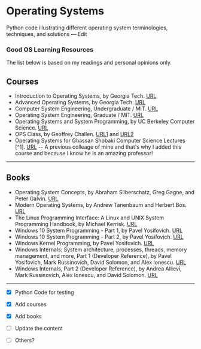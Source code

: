 # Operating Systems
Python code illustrating different operating system terminologies, techniques, and solutions — Edit

### Good OS Learning Resources
The list below is based on my readings and personal opinions only.

## Courses
- Introduction to Operating Systems, by Georgia Tech. [URL](https://www.udacity.com/course/introduction-to-operating-systems--ud923)
- Advanced Operating Systems, by Georgia Tech. [URL](https://www.udacity.com/course/advanced-operating-systems--ud189)
- Computer System Engineering, Undergraduate / MIT. [URL](https://ocw.mit.edu/courses/6-033-computer-system-engineering-spring-2018/)
- Operating System Engineering, Graduate / MIT. [URL](https://ocw.mit.edu/courses/6-828-operating-system-engineering-fall-2012/)
- Operating Systems and System Programming, by UC Berkeley Computer Science. [URL](https://www.youtube.com/playlist?list=PLggtecHMfYHA7j2rF7nZFgnepu_uPuYws)
- OPS Class, by Geoffrey Challen. [URL1](https://ops-class.org/) and [URL2](https://www.youtube.com/playlist?list=PLE6LEE8y2Jp_z8pkiuvHo7Vz-eQEKsk-I)
- Operating Systems for Ghassan Shobaki Computer Science Lectures [^1]. [URL](https://www.youtube.com/playlist?list=PL6KMWPQP_DM-7tMNjUa7X2zGrc8jipPeI)
-- A previous colleage of mine and that's why I added this course and because I know he is an amazing professor!

---

## Books
- Operating System Concepts, by Abraham Silberschatz, Greg Gagne, and Peter Galvin. [URL](https://www.amazon.com/Operating-System-Concepts-Abraham-Silberschatz/dp/1119800366/)
- Modern Operating Systems, by Andrew Tanenbaum and Herbert Bos. [URL](https://www.amazon.com/Modern-Operating-Systems-Andrew-Tanenbaum/dp/013359162X/)
- The Linux Programming Interface: A Linux and UNIX System Programming Handbook, by Michael Kerrisk. [URL](https://www.amazon.com/Linux-Programming-Interface-System-Handbook/dp/1593272200/)
- Windows 10 System Programming - Part 1, by Pavel Yosifovich. [URL](https://www.amazon.com/Windows-10-System-Programming-Part/dp/B086Y6M7LH/)
- Windows 10 System Programming - Part 2, by Pavel Yosifovich. [URL](https://www.amazon.com/Windows-10-System-Programming-Part/dp/B09GJKKBZP/)
- Windows Kernel Programming, by Pavel Yosifovich. [URL](https://www.amazon.com/Windows-Kernel-Programming-Pavel-Yosifovich/dp/1977593372/)
- Windows Internals: System architecture, processes, threads, memory management, and more, Part 1 (Developer Reference), by Pavel Yosifovich, Mark Russinovich, David Solomon, and Alex Ionescu. [URL](https://www.amazon.com/Windows-Internals-Part-architecture-management/dp/0735684189/)
- Windows Internals, Part 2 (Developer Reference), by Andrea Allievi, Mark Russinovich, Alex Ionescu, and David Solomon. [URL](https://www.amazon.com/Windows-Internals-Part-2-7th/dp/0135462401/)

---


- [x] Python Code for testing
- [x] Add courses
- [x] Add books
- [ ] Update the content
- [ ] Others?


